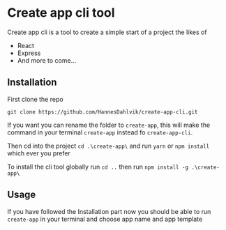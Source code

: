 # Create app cli tool

Create app cli is a tool to create a simple start of a project the likes of
 - React
 - Express
 - And more to come...

## Installation

First clone the repo

`` git clone https://github.com/HannesDahlvik/create-app-cli.git ``

If you want you can rename the folder to `` create-app ``, this will make the command in your terminal `` create-app `` instead fo `` create-app-cli ``.

Then cd into the project
`` cd .\create-app\ `` and run `` yarn `` or `` npm install `` which ever you prefer

To install the cli tool globally run `` cd .. `` then run `` npm install -g .\create-app\ ``

## Usage

If you have followed the Installation part now you should be able to run `` create-app `` in your terminal and choose app name and app template